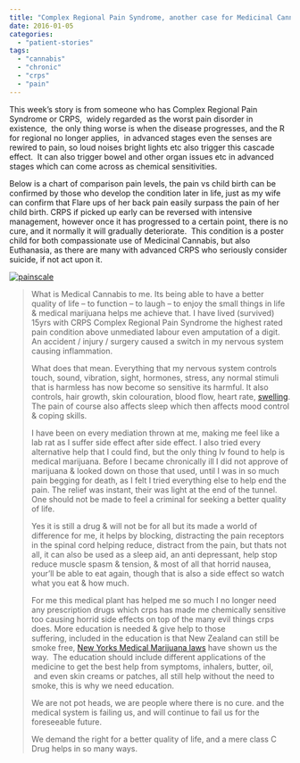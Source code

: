 ```yaml
---
title: "Complex Regional Pain Syndrome, another case for Medicinal Cannabis"
date: 2016-01-05
categories: 
  - "patient-stories"
tags: 
  - "cannabis"
  - "chronic"
  - "crps"
  - "pain"
---
```


This week’s story is from someone who has Complex Regional Pain Syndrome or CRPS,  widely regarded as the worst pain disorder in existence,  the only thing worse is when the disease progresses, and the R for regional no longer applies,  in advanced stages even the senses are rewired to pain, so loud noises bright lights etc also trigger this cascade effect.  It can also trigger bowel and other organ issues etc in advanced stages which can come across as chemical sensitivities.

Below is a chart of comparison pain levels, the pain vs child birth can be confirmed by those who develop the condition later in life, just as my wife can confirm that Flare ups of her back pain easily surpass the pain of her child birth. CRPS if picked up early can be reversed with intensive management, however once it has progressed to a certain point, there is no cure, and it normally it will gradually deteriorate.  This condition is a poster child for both compassionate use of Medicinal Cannabis, but also Euthanasia, as there are many with advanced CRPS who seriously consider suicide, if not act upon it.

[![painscale](/wp-content/uploads/2022/04/painscale.jpg)](https://yournz.files.wordpress.com/2015/02/painscale.jpg)

> What is Medical Cannabis to me. Its being able to have a better quality of life – to function – to laugh – to enjoy the small things in life & medical marijuana helps me achieve that. I have lived (survived) 15yrs with CRPS Complex Regional Pain Syndrome the highest rated pain condition above unmediated labour even amputation of a digit. An accident / injury / surgery caused a switch in my nervous system causing inflammation.
> 
> What does that mean. Everything that my nervous system controls touch, sound, vibration, sight, hormones, stress, any normal stimuli that is harmless has now become so sensitive its harmful. It also controls, hair growth, skin colouration, blood flow, heart rate, [swelling](http://i.dailymail.co.uk/i/pix/2013/11/18/article-2509102-1979F48200000578-41_634x413.jpg "CRPS swelling example"). The pain of course also affects sleep which then affects mood control & coping skills.
> 
> I have been on every mediation thrown at me, making me feel like a lab rat as I suffer side effect after side effect. I also tried every alternative help that I could find, but the only thing Iv found to help is medical marijuana. Before I became chronically ill I did not approve of marijuana & looked down on those that used, until I was in so much pain begging for death, as I felt I tried everything else to help end the pain. The relief was instant, their was light at the end of the tunnel. One should not be made to feel a criminal for seeking a better quality of life.
> 
> Yes it is still a drug & will not be for all but its made a world of difference for me, it helps by blocking, distracting the pain receptors in the spinal cord helping reduce, distract from the pain, but thats not all, it can also be used as a sleep aid, an anti depressant, help stop reduce muscle spasm & tension, & most of all that horrid nausea, your’ll be able to eat again, though that is also a side effect so watch what you eat & how much.
> 
> For me this medical plant has helped me so much I no longer need any prescription drugs which crps has made me chemically sensitive too causing horrid side effects on top of the many evil things crps does. More education is needed & give help to those suffering, included in the education is that New Zealand can still be smoke free, [New Yorks Medical Marijuana laws](http://www.theverge.com/2014/6/20/5828310/new-york-state-legalizes-medical-marijuana "Smoke Free Medicinal Cannabis") have shown us the way.  The education should include different applications of the medicine to get the best help from symptoms, inhalers, butter, oil,  and even skin creams or patches, all still help without the need to smoke, this is why we need education.
> 
> We are not pot heads, we are people where there is no cure. and the medical system is failing us, and will continue to fail us for the foreseeable future.
> 
> We demand the right for a better quality of life, and a mere class C Drug helps in so many ways.
